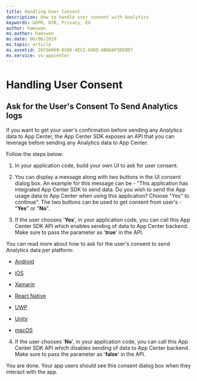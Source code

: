 ```yaml
---
title: Handling User Consent
description: How to handle user consent with Analytics
keywords: GDPR, DSR, Privacy, EU
author: hamswan
ms.author: hamswan
ms.date: 06/06/2019 
ms.topic: article 
ms.assetid: 26C66069-05D6-4EC2-84DD-AB86AF50EB97
ms.service: vs-appcenter
---
```


# Handling User Consent

## Ask for the User's Consent To Send Analytics logs

If you want to get your user's confirmation before sending any Analytics data to App Center, the App Center SDK exposes an API that you can leverage before sending any Analytics data to App Center.

Follow the steps below:
1. In your application code, build your own UI to ask for user consent.

2. You can display a message along with two buttons in the UI consent dialog box. An example for this message can be - "This application has integrated App Center SDK to send data. Do you wish to send the App usage data to App Center when using this application? Choose "Yes" to continue". The two buttons can be used to get consent from user's - "**Yes**" or "**No**". 

3. If the user chooses '**Yes**', in your application code, you can call this App Center SDK API which enables sending of data to App Center backend. Make sure to pass the parameter as '**true**' in the API.

You can read more about how to ask for the user's consent to send Analytics data per platform:
  
- [Android](https://docs.microsoft.com/en-us/appcenter/sdk/analytics/android#enable-or-disable-app-center-analytics-at-runtime)
- [iOS](https://docs.microsoft.com/en-us/appcenter/sdk/analytics/ios#enable-or-disable-app-center-analytics-at-runtime)

- [Xamarin](https://docs.microsoft.com/en-us/appcenter/sdk/analytics/xamarin#enable-or-disable-app-center-analytics-at-runtime)

- [React Native](https://docs.microsoft.com/en-us/appcenter/sdk/analytics/react-native#enable-or-disable-app-center-analytics-at-runtime)

- [UWP](https://docs.microsoft.com/en-us/appcenter/sdk/analytics/uwp#enable-or-disable-app-center-analytics-at-runtime)

- [Unity](https://docs.microsoft.com/en-us/appcenter/sdk/analytics/unity#enable-or-disable-app-center-analytics-at-runtime)

- [macOS](https://docs.microsoft.com/en-us/appcenter/sdk/analytics/macos#enable-or-disable-app-center-analytics-at-runtime)
    
4. If the user chooses '**No**', in your application code, you can call this App Center SDK API which disables sending of data to App Center backend. Make sure to pass the parameter as '**false**' in the API.


You are done. Your app users should see this consent dialog box when they interact with the app. 
